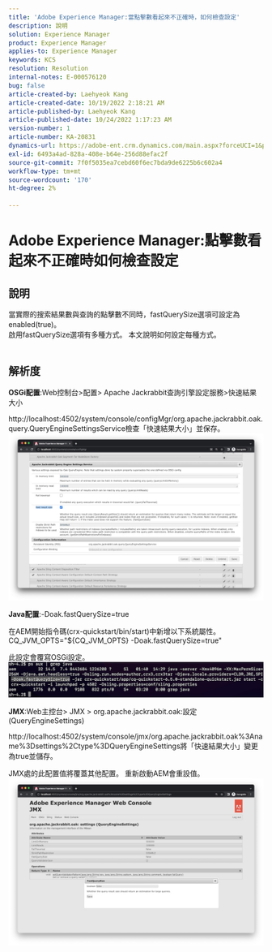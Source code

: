 ```yaml
---
title: 'Adobe Experience Manager:當點擊數看起來不正確時，如何檢查設定'
description: 說明
solution: Experience Manager
product: Experience Manager
applies-to: Experience Manager
keywords: KCS
resolution: Resolution
internal-notes: E-000576120
bug: false
article-created-by: Laehyeok Kang
article-created-date: 10/19/2022 2:18:21 AM
article-published-by: Laehyeok Kang
article-published-date: 10/24/2022 1:17:23 AM
version-number: 1
article-number: KA-20831
dynamics-url: https://adobe-ent.crm.dynamics.com/main.aspx?forceUCI=1&pagetype=entityrecord&etn=knowledgearticle&id=9b90084b-544f-ed11-bba2-0022480867bd
exl-id: 6493a4ad-828a-408e-b64e-256d88efac2f
source-git-commit: 7f0f5035ea7cebd60f6ec7bda9de6225b6c602a4
workflow-type: tm+mt
source-wordcount: '170'
ht-degree: 2%

---
```


# Adobe Experience Manager:點擊數看起來不正確時如何檢查設定

## 說明

當實際的搜索結果數與查詢的點擊數不同時，fastQuerySize選項可設定為enabled(true)。
<br>啟用fastQuerySize選項有多種方式。 本文說明如何設定每種方式。
<br> 

## 解析度


<b>OSGi配置</b>:Web控制台>配置> Apache Jackrabbit查詢引擎設定服務>快速結果大小

http://localhost:4502/system/console/configMgr/org.apache.jackrabbit.oak.query.QueryEngineSettingsService檢查「快速結果大小」並保存。
   ![](assets/cef3b476-b74f-ed11-bba2-0022480867bd.png)

<b>Java配置</b>:-Doak.fastQuerySize=true

在AEM開始指令碼(crx-quickstart/bin/start)中新增以下系統屬性。
        CQ_JVM_OPTS=&quot;${CQ_JVM_OPTS} -Doak.fastQuerySize=true&quot;

此設定會覆寫OSGi設定。
    ![](assets/4afe8a85-b74f-ed11-bba2-0022480867bd.png)

<b>JMX</b>:Web主控台> JMX > org.apache.jackrabbit.oak:設定(QueryEngineSettings)

http://localhost:4502/system/console/jmx/org.apache.jackrabbit.oak%3Aname%3Dsettings%2Ctype%3DQueryEngineSettings將「快速結果大小」變更為true並儲存。

JMX處的此配置值將覆蓋其他配置。 重新啟動AEM會重設值。
![](assets/8592cd98-b74f-ed11-bba2-0022480867bd.png)

